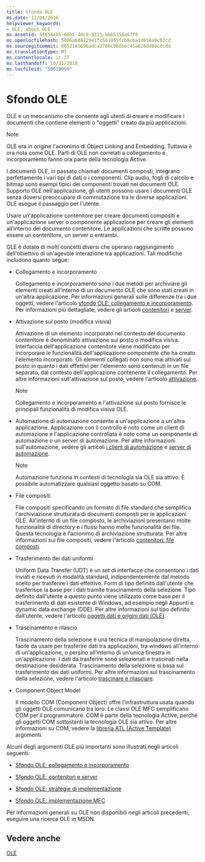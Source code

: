 ```yaml
---
title: Sfondo OLE
ms.date: 11/04/2016
helpviewer_keywords:
- OLE, about OLE
ms.assetid: 5f654eb5-66b1-40c9-9215-bb85356a67f8
ms.openlocfilehash: 5006a648729e1fc561855fcb8cba1d658a9c82cd
ms.sourcegitcommit: 6052185696adca270bc9bdbec45a626dd89cdcdd
ms.translationtype: MT
ms.contentlocale: it-IT
ms.lasthandoff: 10/31/2018
ms.locfileid: "50619050"
---
```

# <a name="ole-background"></a>Sfondo OLE

OLE è un meccanismo che consente agli utenti di creare e modificare i documenti che contiene elementi o "oggetti" creato da più applicazioni.

> [!NOTE]
>  OLE era in origine l'acronimo di Object Linking and Embedding. Tuttavia è ora nota come OLE. Parti di OLE non correlati a collegamento e incorporamento fanno ora parte della tecnologia Active.

I documenti OLE, in passato chiamati documenti composti, integrano perfettamente i vari tipi di dati o i componenti. Clip audio, fogli di calcolo e bitmap sono esempi tipici dei componenti trovati nei documenti OLE. Supporto OLE nell'applicazione, gli utenti possono usare i documenti OLE senza doversi preoccupare di commutazione tra le diverse applicazioni. OLE esegue il passaggio per l'utente.

Usare un'applicazione contenitore per creare documenti compositi e un'applicazione server o componente applicazione per creare gli elementi all'interno del documento contenitore. Le applicazioni che scritte possono essere un contenitore, un server o entrambi.

OLE è dotato di molti concetti diversi che operano raggiungimento dell'obiettivo di un'agevole interazione tra applicazioni. Tali modifiche includono quanto segue:

- Collegamento e incorporamento

   Collegamento e incorporamento sono i due metodi per archiviare gli elementi creati all'interno di un documento OLE che sono stati creati in un'altra applicazione. Per informazioni generali sulle differenze tra i due oggetti, vedere l'articolo [sfondo OLE: collegamento e incorporamento](../mfc/ole-background-linking-and-embedding.md). Per informazioni più dettagliate, vedere gli articoli [contenitori](../mfc/containers.md) e [server](../mfc/servers.md).

- Attivazione sul posto (modifica visiva)

   Attivazione di un elemento incorporato nel contesto del documento contenitore è denominato attivazione sul posto o modifica visiva. Interfaccia dell'applicazione contenitore viene modificato per incorporare le funzionalità dell'applicazione componente che ha creato l'elemento incorporato. Gli elementi collegati non sono mai attivati sul posto in quanto i dati effettivi per l'elemento sono contenuti in un file separato, dal contesto dell'applicazione contenente il collegamento. Per altre informazioni sull'attivazione sul posto, vedere l'articolo [attivazione](../mfc/activation-cpp.md).

   > [!NOTE]
   > Collegamento e incorporamento e l'attivazione sul posto fornisce le principali funzionalità di modifica visiva OLE.

- Automazione di automazione consente a un'applicazione a un'altra applicazione. Applicazione con il controllo è noto come un client di automazione e l'applicazione controllata è noto come un componente di automazione o un server di automazione. Per altre informazioni sull'automazione, vedere gli articoli [i client di automazione](../mfc/automation-clients.md) e [server di automazione](../mfc/automation-servers.md).

   > [!NOTE]
   > Automazione funziona in contesti di tecnologia sia OLE sia attivo. È possibile automatizzare qualsiasi oggetto basato su COM.

- File compositi

   File compositi specificando un formato di file standard che semplifica l'archiviazione strutturata di documenti composti per le applicazioni OLE. All'interno di un file composto, le archiviazioni presentano molte funzionalità di directory e i flussi hanno molte funzionalità dei file. Questa tecnologia è l'acronimo di archiviazione strutturata. Per altre informazioni sui file compositi, vedere l'articolo [contenitori: file composti](../mfc/containers-compound-files.md).

- Trasferimento dei dati uniformi

   Uniform Data Transfer (UDT) è un set di interfacce che consentono i dati inviati e ricevuti in modalità standard, indipendentemente dal metodo scelto per trasferire i dati effettivo. Form di tipo definito dall'utente che trasferisce la base per i dati tramite trascinamento della selezione. Tipo definito dall'utente a questo punto viene utilizzato come base per il trasferimento di dati esistente di Windows, ad esempio negli Appunti e dynamic data exchange (DDE). Per altre informazioni sul tipo definito dall'utente, vedere l'articolo [oggetti dati e origini dati (OLE)](../mfc/data-objects-and-data-sources-ole.md).

- Trascinamento e rilascio

   Trascinamento della selezione è una tecnica di manipolazione diretta, facile da usare per trasferire dati tra applicazioni, tra windows all'interno di un'applicazione, o persino all'interno di un'unica finestra in un'applicazione. I dati da trasferire sono selezionati e trascinati nella destinazione desiderata. Trascinamento della selezione si basa sul trasferimento dei dati uniformi. Per altre informazioni sul trascinamento della selezione, vedere l'articolo [trascinare e rilasciare](../mfc/drag-and-drop-ole.md).

- Component Object Model

   Il modello COM (Component Object) offre l'infrastruttura usata quando gli oggetti OLE comunicano tra loro. Le classi OLE MFC semplificano COM per il programmatore. COM è parte della tecnologia Active, perché gli oggetti COM sottostanti la tecnologia OLE sia attivo. Per altre informazioni su COM, vedere la [libreria ATL (Active Template)](../atl/active-template-library-atl-concepts.md) argomenti.

Alcuni degli argomenti OLE più importanti sono illustrati negli articoli seguenti:

- [Sfondo OLE: collegamento e incorporamento](../mfc/ole-background-linking-and-embedding.md)

- [Sfondo OLE: contenitori e server](../mfc/ole-background-containers-and-servers.md)

- [Sfondo OLE: strategie di implementazione](../mfc/ole-background-implementation-strategies.md)

- [Sfondo OLE: implementazione MFC](../mfc/ole-background-mfc-implementation.md)

Per informazioni generali su OLE non disponibili negli articoli precedenti, eseguire una ricerca OLE in MSDN.

## <a name="see-also"></a>Vedere anche

[OLE](../mfc/ole-in-mfc.md)

